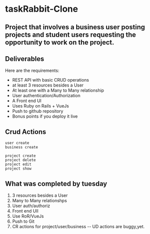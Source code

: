 # taskRabbit-Clone

## Project that involves a business user posting projects and student users requesting the opportunity to work on the project.

## Deliverables

Here are the requirements:

- REST API with basic CRUD operations
- at least 3 resources besides a User
- At least one with a Many to Many relationship
- User authentication/Authorization
- A Front end UI
- Uses Ruby on Rails + VueJs
- Push to github repository
- Bonus points if you deploy it live

## Crud Actions

    user create
    business create
    
    project create 
    project delete
    project edit
    project show
    
    
    
## What was completed by tuesday
1. 3 resources besides a User
2. Many to Many relationshps
3. User auth/authoriz
4. Front end UII
5. Use RoR/VueJs
6. Push to Git
7. CR actions for project/user/business -- UD actions are buggy,yet.

  

